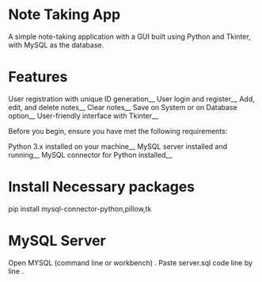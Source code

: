 # **Note Taking App**
A simple note-taking application with a GUI built using Python and Tkinter, with MySQL as the database.

# **Features**
User registration with unique ID generation__
User login and register__
Add, edit, and delete notes__
Clear notes__
Save on System or on Database option__
User-friendly interface with Tkinter__

Before you begin, ensure you have met the following requirements:

Python 3.x installed on your machine__
MySQL server installed and running__
MySQL connector for Python installed__


# **Install Necessary packages**
pip install mysql-connector-python,pillow,tk

# **MySQL Server**
Open MYSQL (command line or workbench) .
Paste server.sql code line by line .
